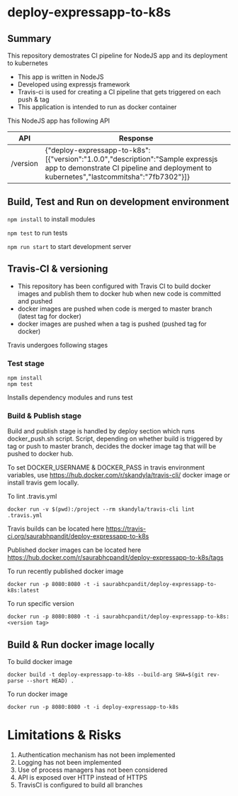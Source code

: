 # deploy-expressapp-to-k8s
## Summary
This repository demostrates CI pipeline for NodeJS app and its deployment to kubernetes

* This app is written in NodeJS
* Developed using expressjs framework
* Travis-ci is used for creating a CI pipeline that gets triggered on each push & tag
* This application is intended to run as docker container

This NodeJS app has following API

API | Response
-----|--------
/version | {"deploy-expressapp-to-k8s":[{"version":"1.0.0","description":"Sample expressjs app to demonstrate CI pipeline and deployment to kubernetes","lastcommitsha":"7fb7302"}]}

## Build, Test and Run on development environment
```npm install``` to install modules

```npm test``` to run tests

```npm run start``` to start development server

## Travis-CI & versioning
* This repository has been configured with Travis CI to build docker images and publish them to docker hub when new code is committed and pushed
* docker images are pushed when code is merged to master branch (latest tag for docker)
* docker images are pushed when a tag is pushed (pushed tag for docker)

Travis undergoes following stages
### Test stage
```
npm install
npm test
```
Installs dependency modules and runs test

### Build & Publish stage
Build and publish stage is handled by deploy section which runs docker_push.sh script. Script, depending on whether build is triggered by tag or push to master branch, decides the docker image tag that will be pushed to docker hub.

To set DOCKER_USERNAME & DOCKER_PASS in travis environment variables, use https://hub.docker.com/r/skandyla/travis-cli/ docker image or install travis gem locally.

To lint .travis.yml
```
docker run -v $(pwd):/project --rm skandyla/travis-cli lint .travis.yml
```

Travis builds can be located here
https://travis-ci.org/saurabhpandit/deploy-expressapp-to-k8s

Published docker images can be located here
https://hub.docker.com/r/saurabhcpandit/deploy-expressapp-to-k8s/tags

To run recently published docker image
```
docker run -p 8080:8080 -t -i saurabhcpandit/deploy-expressapp-to-k8s:latest
```

To run specific version 
```
docker run -p 8080:8080 -t -i saurabhcpandit/deploy-expressapp-to-k8s:<version tag>
```

## Build & Run docker image locally
To build docker image
```
docker build -t deploy-expressapp-to-k8s --build-arg SHA=$(git rev-parse --short HEAD) .
```

To run docker image
```
docker run -p 8080:8080 -t -i deploy-expressapp-to-k8s
```

# Limitations & Risks
1. Authentication mechanism has not been implemented
2. Logging has not been implemented 
3. Use of process managers has not been considered
4. API is exposed over HTTP instead of HTTPS
5. TravisCI is configured to build all branches

